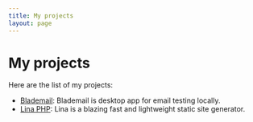```yaml
---
title: My projects
layout: page
---
```


# My projects

Here are the list of my projects:

- [Blademail](https://blademail.app): Blademail is desktop app for email testing locally.
- [Lina PHP](https://lina.dudau.cc): Lina is a blazing fast and lightweight static site generator.